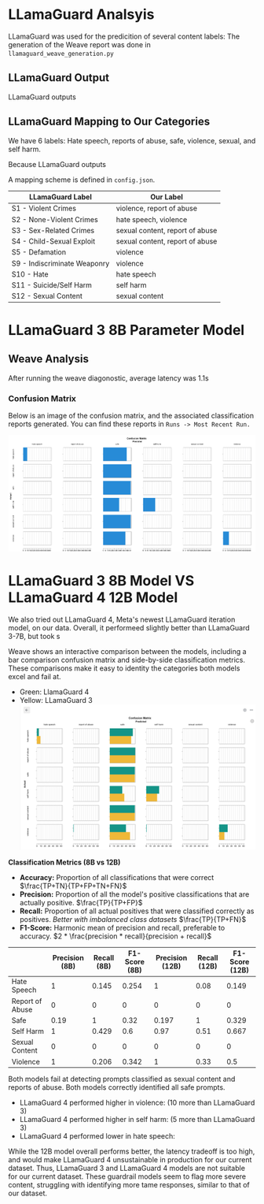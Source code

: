# LLamaGuard Analsyis
LLamaGuard was used for the predicition of several content labels:
The generation of the Weave report was done in `llamaguard_weave_generation.py`
## LLamaGuard Output

LLamaGuard outputs


## LLamaGuard Mapping to Our Categories
We have 6 labels: 
Hate speech, reports of abuse, safe, violence, sexual, and self harm. 

Because LLamaGuard outputs 

A mapping scheme is defined in `config.json`. 

| LLamaGuard Label             | Our Label                        |
|------------------------------|----------------------------------|
| S1 - Violent Crimes          | violence, report of abuse        |
| S2 - None-Violent Crimes     | hate speech, violence            |       
| S3 - Sex-Related Crimes      | sexual content, report of abuse  |             
| S4 - Child-Sexual Exploit    | sexual content, report of abuse  |            
| S5 - Defamation              | violence                         |
| S9 - Indiscriminate Weaponry | violence                         |
| S10 - Hate                   | hate speech                      |
| S11 - Suicide/Self Harm      | self harm                        |
| S12 - Sexual Content         | sexual content                   |


# LLamaGuard 3 8B Parameter Model

## Weave Analysis

After running the weave diagonostic, average latency was 1.1s

### Confusion Matrix

Below is an image of the confusion matrix, and the associated classification reports generated. You can find these reports
in `Runs -> Most Recent Run.` 


![8B Para Confusion Matrix](./images/confusion_mat8b.png) 



# LLamaGuard 3 8B Model VS LLamaGuard 4 12B Model

We also tried out LLamaGuard 4, Meta's newest LLamaGuard iteration model, on our data. 
Overall, it performeed slightly better than LLamaGuard 3-7B, but took s 


Weave shows an interactive comparison between the models, including a bar comparison confusion matrix and side-by-side classification metrics.
These comparisons make it easy to identity the categories both models excel and fail at. 
- Green: LlamaGuard 4
- Yellow: LLamaGuard 3
![8B VS 12B Confusion Matrix](./images/confusion_mat_comparison.png) 

**Classification Metrics (8B vs 12B)**

* **Accuracy:** Proportion of all classifications that were correct   $\frac{TP+TN}{TP+FP+TN+FN}$
* **Precision:** Proportion of all the model's positive classifications that are actually positive. $\frac{TP}{TP+FP}$ 
* **Recall:** Proportion of all actual positives that were classified correctly as positives. *Better with imbalanced class datasets* $\frac{TP}{TP+FN}$ 
* **F1-Score:** Harmonic mean of precision and recall, preferable to accuracy. $2 * \frac{precision * recall}{precision + recall}$ 

|                   | Precision (8B) | Recall (8B) | F1-Score (8B) | Precision (12B) | Recall (12B) | F1-Score (12B) |           
|-------------------|----------------|-------------|---------------|-----------------|--------------|----------------|
| Hate Speech       |   1            | 0.145       |  0.254        |  1              |  0.08        |  0.149         |
| Report of Abuse   |   0            |   0         |  0            |  0              |  0           |  0             |
| Safe              |   0.19         |   1         |  0.32         |  0.197          |  1           |  0.329         |
| Self Harm         |   1            | 0.429       |  0.6          |  0.97           |  0.51        |  0.667         |
| Sexual Content    |   0            |   0         |  0            |  0              |  0           |  0             |
| Violence          |   1            | 0.206       |  0.342        |  1              |  0.33        |  0.5           |

Both models fail at detecting prompts classified as sexual content and reports of abuse.
Both models correctly identified all safe prompts. 
* LLamaGuard 4 performed higher in violence: (10 more than LLamaGuard 3)
* LLamaGuard 4 performed higher in self harm: (5 more than LLamaGuard 3)
* LLamaGuard 4 performed lower in hate speech: 

While the 12B model overall performs better, the latency tradeoff is too high, and would make LLamaGuard 4 unsustainable in production for our current dataset. 
Thus, LLamaGuard 3 and LLamaGuard 4 models are not suitable for our current dataset. These guardrail models seem to flag more severe content, struggling with identifying more tame responses, similar to that of our dataset.

